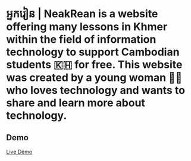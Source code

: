 # អ្នករៀន | NeakRean is a website offering many lessons in Khmer within the field of information technology to  support Cambodian students 🇰🇭 for free. This website was created by a young woman 👩‍💻 who loves technology and wants to share and learn more about technology.

## Demo

[Live Demo](https://neak-rean.vercel.app/)
